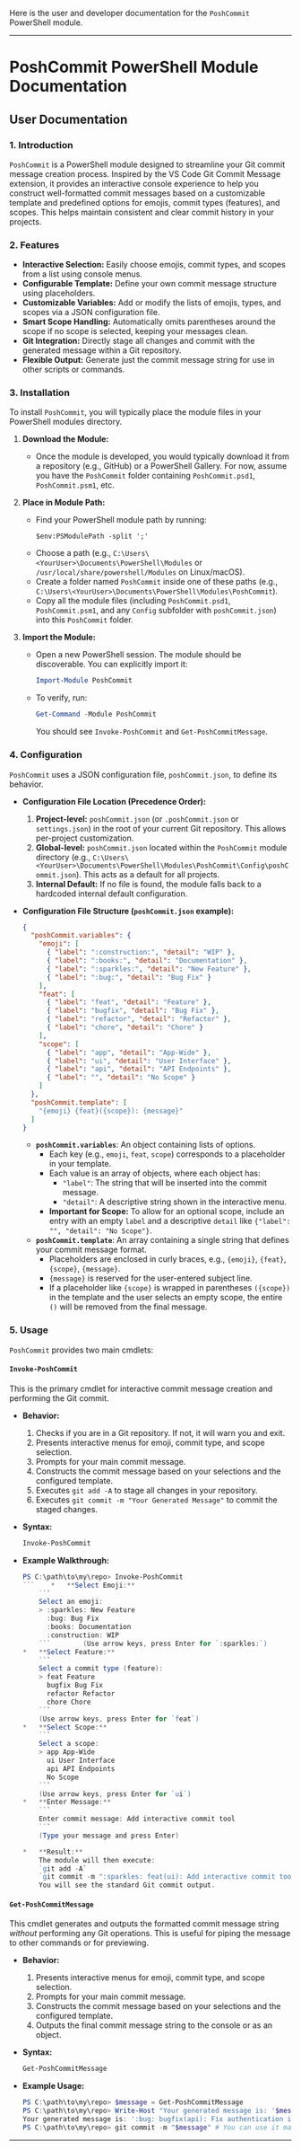 Here is the user and developer documentation for the `PoshCommit` PowerShell module.

---

# **PoshCommit PowerShell Module Documentation**

## **User Documentation**

### **1. Introduction**

`PoshCommit` is a PowerShell module designed to streamline your Git commit message creation process. Inspired by the VS Code Git Commit Message extension, it provides an interactive console experience to help you construct well-formatted commit messages based on a customizable template and predefined options for emojis, commit types (features), and scopes. This helps maintain consistent and clear commit history in your projects.

### **2. Features**

*   **Interactive Selection:** Easily choose emojis, commit types, and scopes from a list using console menus.
*   **Configurable Template:** Define your own commit message structure using placeholders.
*   **Customizable Variables:** Add or modify the lists of emojis, types, and scopes via a JSON configuration file.
*   **Smart Scope Handling:** Automatically omits parentheses around the scope if no scope is selected, keeping your messages clean.
*   **Git Integration:** Directly stage all changes and commit with the generated message within a Git repository.
*   **Flexible Output:** Generate just the commit message string for use in other scripts or commands.

### **3. Installation**

To install `PoshCommit`, you will typically place the module files in your PowerShell modules directory.

1.  **Download the Module:**
    *   Once the module is developed, you would typically download it from a repository (e.g., GitHub) or a PowerShell Gallery. For now, assume you have the `PoshCommit` folder containing `PoshCommit.psd1`, `PoshCommit.psm1`, etc.

2.  **Place in Module Path:**
    *   Find your PowerShell module path by running:
        ```powersell
        $env:PSModulePath -split ';'
        ```
    *   Choose a path (e.g., `C:\Users\<YourUser>\Documents\PowerShell\Modules` or `/usr/local/share/powershell/Modules` on Linux/macOS).
    *   Create a folder named `PoshCommit` inside one of these paths (e.g., `C:\Users\<YourUser>\Documents\PowerShell\Modules\PoshCommit`).
    *   Copy all the module files (including `PoshCommit.psd1`, `PoshCommit.psm1`, and any `Config` subfolder with `poshCommit.json`) into this `PoshCommit` folder.

3.  **Import the Module:**
    *   Open a new PowerShell session. The module should be discoverable. You can explicitly import it:
        ```powershell
        Import-Module PoshCommit
        ```
    *   To verify, run:
        ```powershell
        Get-Command -Module PoshCommit
        ```
        You should see `Invoke-PoshCommit` and `Get-PoshCommitMessage`.

### **4. Configuration**

`PoshCommit` uses a JSON configuration file, `poshCommit.json`, to define its behavior.

*   **Configuration File Location (Precedence Order):**
    1.  **Project-level:** `poshCommit.json` (or `.poshCommit.json` or `settings.json`) in the root of your current Git repository. This allows per-project customization.
    2.  **Global-level:** `poshCommit.json` located within the `PoshCommit` module directory (e.g., `C:\Users\<YourUser>\Documents\PowerShell\Modules\PoshCommit\Config\poshCommit.json`). This acts as a default for all projects.
    3.  **Internal Default:** If no file is found, the module falls back to a hardcoded internal default configuration.

*   **Configuration File Structure (`poshCommit.json` example):**

    ```json
    {
      "poshCommit.variables": {
        "emoji": [
          { "label": ":construction:", "detail": "WIP" },
          { "label": ":books:", "detail": "Documentation" },
          { "label": ":sparkles:", "detail": "New Feature" },
          { "label": ":bug:", "detail": "Bug Fix" }
        ],
        "feat": [
          { "label": "feat", "detail": "Feature" },
          { "label": "bugfix", "detail": "Bug Fix" },
          { "label": "refactor", "detail": "Refactor" },
          { "label": "chore", "detail": "Chore" }
        ],
        "scope": [
          { "label": "app", "detail": "App-Wide" },
          { "label": "ui", "detail": "User Interface" },
          { "label": "api", "detail": "API Endpoints" },
          { "label": "", "detail": "No Scope" }
        ]
      },
      "poshCommit.template": [
        "{emoji} {feat}({scope}): {message}"
      ]
    }
    ```

    *   **`poshCommit.variables`**: An object containing lists of options.
        *   Each key (e.g., `emoji`, `feat`, `scope`) corresponds to a placeholder in your template.
        *   Each value is an array of objects, where each object has:
            *   `"label"`: The string that will be inserted into the commit message.
            *   `"detail"`: A descriptive string shown in the interactive menu.
        *   **Important for Scope:** To allow for an optional scope, include an entry with an empty `label` and a descriptive `detail` like `{"label": "", "detail": "No Scope"}`.
    *   **`poshCommit.template`**: An array containing a single string that defines your commit message format.
        *   Placeholders are enclosed in curly braces, e.g., `{emoji}`, `{feat}`, `{scope}`, `{message}`.
        *   `{message}` is reserved for the user-entered subject line.
        *   If a placeholder like `{scope}` is wrapped in parentheses `({scope})` in the template and the user selects an empty scope, the entire `()` will be removed from the final message.

### **5. Usage**

`PoshCommit` provides two main cmdlets:

#### **`Invoke-PoshCommit`**

This is the primary cmdlet for interactive commit message creation and performing the Git commit.

*   **Behavior:**
    1.  Checks if you are in a Git repository. If not, it will warn you and exit.
    2.  Presents interactive menus for emoji, commit type, and scope selection.
    3.  Prompts for your main commit message.
    4.  Constructs the commit message based on your selections and the configured template.
    5.  Executes `git add -A` to stage all changes in your repository.
    6.  Executes `git commit -m "Your Generated Message"` to commit the staged changes.

*   **Syntax:**
    ```powershell
    Invoke-PoshCommit
    ```

*   **Example Walkthrough:**
    ```powershell
    PS C:\path\to\my\repo> Invoke-PoshCommit
    ```    *   **Select Emoji:**
        ```
        Select an emoji:
        > :sparkles: New Feature
          :bug: Bug Fix
          :books: Documentation
          :construction: WIP
        ```        (Use arrow keys, press Enter for `:sparkles:`)
    *   **Select Feature:**
        ```
        Select a commit type (feature):
        > feat Feature
          bugfix Bug Fix
          refactor Refactor
          chore Chore
        ```
        (Use arrow keys, press Enter for `feat`)
    *   **Select Scope:**
        ```
        Select a scope:
        > app App-Wide
          ui User Interface
          api API Endpoints
          No Scope
        ```
        (Use arrow keys, press Enter for `ui`)
    *   **Enter Message:**
        ```
        Enter commit message: Add interactive commit tool
        ```
        (Type your message and press Enter)

    *   **Result:**
        The module will then execute:
        `git add -A`
        `git commit -m ":sparkles: feat(ui): Add interactive commit tool"`
        You will see the standard Git commit output.

#### **`Get-PoshCommitMessage`**

This cmdlet generates and outputs the formatted commit message string *without* performing any Git operations. This is useful for piping the message to other commands or for previewing.

*   **Behavior:**
    1.  Presents interactive menus for emoji, commit type, and scope selection.
    2.  Prompts for your main commit message.
    3.  Constructs the commit message based on your selections and the configured template.
    4.  Outputs the final commit message string to the console or as an object.

*   **Syntax:**
    ```powershell
    Get-PoshCommitMessage
    ```

*   **Example Usage:**
    ```powershell
    PS C:\path\to\my\repo> $message = Get-PoshCommitMessage
    PS C:\path\to\my\repo> Write-Host "Your generated message is: '$message'"
    Your generated message is: ':bug: bugfix(api): Fix authentication issue'
    PS C:\path\to\my\repo> git commit -m "$message" # You can use it manually
    ```

---